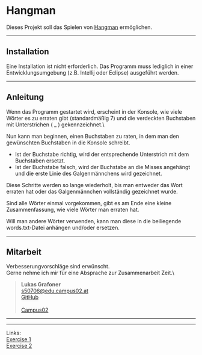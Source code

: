 # Hangman
Dieses Projekt soll das Spielen von [Hangman](https://de.wikipedia.org/wiki/Galgenmännchen) ermöglichen.

---

## Installation
Eine Installation ist nicht erforderlich. Das Programm muss lediglich in einer Entwicklungsumgebung (z.B. Intellij oder Eclipse) ausgeführt werden.

---

## Anleitung
Wenn das Programm gestartet wird, erscheint in der Konsole, wie viele Wörter es zu erraten gibt (standardmäßig 7) und die verdeckten Buchstaben mit Unterstrichen ( _ ) gekennzeichnet.\

Nun kann man beginnen, einen Buchstaben zu raten, in dem man den gewünschten Buchstaben in die Konsole schreibt. 
* Ist der Buchstabe richtig, wird der entsprechende Unterstrich mit dem Buchstaben ersetzt.
* Ist der Buchstabe falsch, wird der Buchstabe an die Misses angehängt und die erste Linie des Galgenmännchens wird gezeichnet.

Diese Schritte werden so lange wiederholt, bis man entweder das Wort erraten hat oder das Galgenmännchen vollständig gezeichnet wurde.

Sind alle Wörter einmal vorgekommen, gibt es am Ende eine kleine Zusammenfassung, wie viele Wörter man erraten hat.

Will man andere Wörter verwenden, kann man diese in die beiliegende words.txt-Datei anhängen und/oder ersetzen.

---

## Mitarbeit
Verbesserungvorschläge sind erwünscht.\
Gerne nehme ich mir für eine Absprache zur Zusammenarbeit Zeit.\

>**Lukas Grafoner**\
>s50706@edu.campus02.at\
>[GitHub](https://github.com/lukasgrafoner/bsd21_grafoner_lukas)\
> \
>[Campus02](https://www.campus02.at)
---

---
Links:\
[Exercise 1](/exercise1.md)\
[Exercise 2](/exercise2.md)